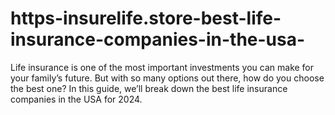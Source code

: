 # https-insurelife.store-best-life-insurance-companies-in-the-usa-
Life insurance is one of the most important investments you can make for your family’s future. But with so many options out there, how do you choose the best one? In this guide, we’ll break down the best life insurance companies in the USA for 2024. 
